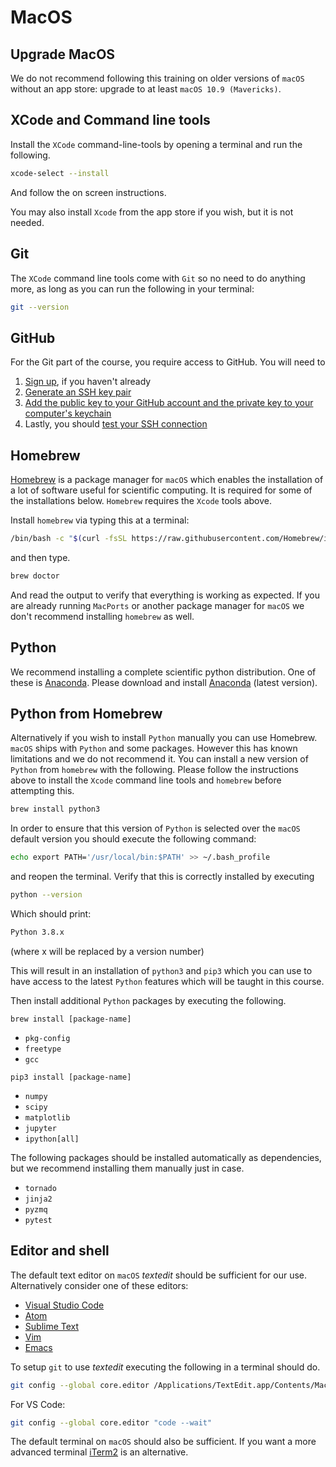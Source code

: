# MacOS

## Upgrade MacOS

We do not recommend following this training on older versions of `macOS` without an app store: upgrade to at least `macOS 10.9 (Mavericks)`.

## XCode and Command line tools

Install the `XCode` command-line-tools by opening a terminal and run the following.

```bash
xcode-select --install
```

And follow the on screen instructions.

You may also install `Xcode` from the app store if you wish, but it is not needed.

## Git

The `XCode` command line tools come with `Git` so no need to do anything more, as long as you can run the following in your terminal:

```bash
git --version
```

## GitHub

For the Git part of the course, you require access to GitHub. You will need to

1. [Sign up](https://github.com/join), if you haven't already
2. [Generate an SSH key pair](https://docs.github.com/en/authentication/connecting-to-github-with-ssh/generating-a-new-ssh-key-and-adding-it-to-the-ssh-agent)
3. [Add the public key to your GitHub account and the private key to your computer's keychain](https://docs.github.com/en/authentication/connecting-to-github-with-ssh/adding-a-new-ssh-key-to-your-github-account)
4. Lastly, you should [test your SSH connection](https://docs.github.com/en/authentication/connecting-to-github-with-ssh/testing-your-ssh-connection)

## Homebrew

[Homebrew](https://brew.sh) is a package manager for `macOS` which enables the installation of a lot of software useful for scientific computing.
It is required for some of the installations below.
`Homebrew` requires the `Xcode` tools above.

Install `homebrew` via typing this at a terminal:

```bash
/bin/bash -c "$(curl -fsSL https://raw.githubusercontent.com/Homebrew/install/HEAD/install.sh)"
```

and then type.

```bash
brew doctor
```

And read the output to verify that everything is working as expected.
If you are already running `MacPorts` or another package manager for `macOS` we don't recommend installing `homebrew` as well.

## Python

We recommend installing a complete scientific python distribution.
One of these is [Anaconda](https://www.anaconda.com/distribution/).
Please download and install [Anaconda](https://www.anaconda.com/download/) (latest version).

## Python from Homebrew

Alternatively if you wish to install `Python` manually you can use Homebrew.
`macOS` ships with `Python` and some packages.
However this has known limitations and we do not recommend it.
You can install a new version of `Python` from `homebrew` with the following.
Please follow the instructions above to install the `Xcode` command line tools and `homebrew` before attempting this.

```bash
brew install python3
```

In order to ensure that this version of `Python` is selected over the `macOS` default version you should execute the following command:

```bash
echo export PATH='/usr/local/bin:$PATH' >> ~/.bash_profile
```

and reopen the terminal. Verify that this is correctly installed by executing

```bash
python --version
```

Which should print:

```bash
Python 3.8.x
```

(where x will be replaced by a version number)

This will result in an installation of `python3` and `pip3` which you can use to have access to the latest `Python` features which will be taught in this course.

Then install additional `Python` packages by executing the following.

`brew install [package-name]`

- `pkg-config`
- `freetype`
- `gcc`

`pip3 install [package-name]`

- `numpy`
- `scipy`
- `matplotlib`
- `jupyter`
- `ipython[all]`

The following packages should be installed automatically as dependencies, but we recommend installing them manually just in case.

- `tornado`
- `jinja2`
- `pyzmq`
- `pytest`

## Editor and shell

The default text editor on `macOS` _textedit_ should be sufficient for our use.
Alternatively consider one of these editors:

- [Visual Studio Code](https://code.visualstudio.com/)
- [Atom](https://atom.io)
- [Sublime Text](https://www.sublimetext.com)
- [Vim](https://www.vim.org/)
- [Emacs](https://www.gnu.org/software/emacs/)

To setup `git` to use _textedit_ executing the following in a terminal should do.

```bash
git config --global core.editor /Applications/TextEdit.app/Contents/MacOS/TextEdit
```

For VS Code:

```bash
git config --global core.editor "code --wait"
```

The default terminal on `macOS` should also be sufficient.
If you want a more advanced terminal [iTerm2](http://www.iterm2.com/) is an alternative.
